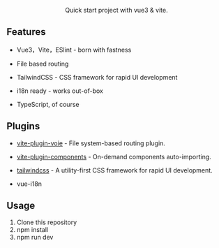 <p align='center'>
Quick start project with vue3 & vite.
</p>

## Features

- Vue3，Vite，ESlint -  born with fastness

- File based routing

- TailwindCSS - CSS framework for rapid UI development

- i18n ready - works out-of-box

- TypeScript, of course

## Plugins

- [vite-plugin-voie](https://github.com/vamplate/vite-plugin-voie) - File system-based routing plugin.

- [vite-plugin-components](https://github.com/antfu/vite-plugin-components) - On-demand components auto-importing.

- [tailwindcss](https://github.com/tailwindlabs/tailwindcss) - A utility-first CSS framework for rapid UI development.

- vue-i18n

## Usage

1. Clone this repository
2. npm install
3. npm run dev